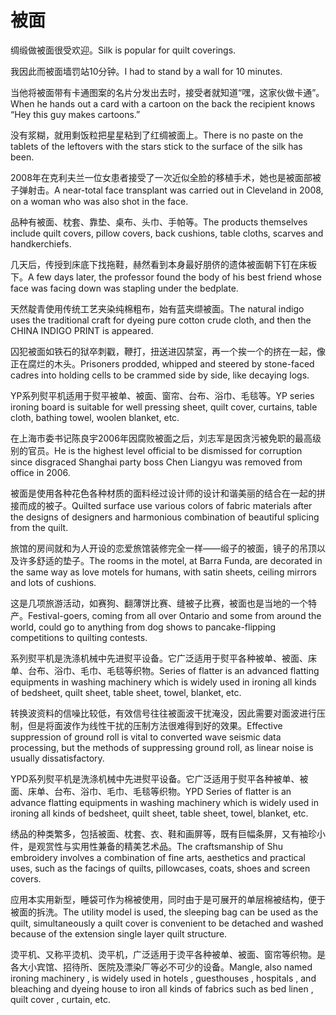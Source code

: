 # 被面

<p><span class="chinese">绸缎做被面很受欢迎。</span><span class="english">Silk is popular for quilt coverings.</span></p>

<p><span class="chinese">我因此而被面墙罚站10分钟。</span><span class="english">I had to stand by a wall for 10 minutes.</span></p>

<p><span class="chinese">当他将被面带有卡通图案的名片分发出去时，接受者就知道“嘿，这家伙做卡通”。</span><span class="english">When he hands out a card with a cartoon on the back the recipient knows “Hey this guy makes cartoons.”</span></p>

<p><span class="chinese">没有浆糊，就用剩饭粒把星星粘到了红绸被面上。</span><span class="english">There is no paste on the tablets of the leftovers with the stars stick to the surface of the silk has been.</span></p>

<p><span class="chinese">2008年在克利夫兰一位女患者接受了一次近似全脸的移植手术，她也是被面部被子弹射击。</span><span class="english">A near-total face transplant was carried out in Cleveland in 2008, on a woman who was also shot in the face.</span></p>

<p><span class="chinese">品种有被面、枕套、靠垫、桌布、头巾、手帕等。</span><span class="english">The products themselves include quilt covers, pillow covers, back cushions, table cloths, scarves and handkerchiefs.</span></p>

<p><span class="chinese">几天后，传授到床底下找拖鞋，赫然看到本身最好朋侪的遗体被面朝下钉在床板下。</span><span class="english">A few days later, the professor found the body of his best friend whose face was facing down was stapling under the bedplate.</span></p>

<p><span class="chinese">天然靛青使用传统工艺夹染纯棉粗布，始有蓝夹缬被面。</span><span class="english">The natural indigo uses the traditional craft for dyeing pure cotton crude cloth, and then the CHINA INDIGO PRINT is appeared.</span></p>

<p><span class="chinese">囚犯被面如铁石的狱卒刺戳，鞭打，扭送进囚禁室，再一个挨一个的挤在一起，像正在腐烂的木头。</span><span class="english">Prisoners prodded, whipped and steered by stone-faced cadres into holding cells to be crammed side by side, like decaying logs.</span></p>

<p><span class="chinese">YP系列熨平机适用于熨平被单、被面、窗帘、台布、浴巾、毛毯等。</span><span class="english">YP series ironing board is suitable for well pressing sheet, quilt cover, curtains, table cloth, bathing towel, woolen blanket, etc.</span></p>

<p><span class="chinese">在上海市委书记陈良宇2006年因腐败被面之后，刘志军是因贪污被免职的最高级别的官员。</span><span class="english">He is the highest level official to be dismissed for corruption since disgraced Shanghai party boss Chen Liangyu was removed from office in 2006.</span></p>

<p><span class="chinese">被面是使用各种花色各种材质的面料经过设计师的设计和谐美丽的结合在一起的拼接而成的被子。</span><span class="english">Quilted surface use various colors of fabric materials after the designs of designers and harmonious combination of beautiful splicing from the quilt.</span></p>

<p><span class="chinese">旅馆的房间就和为人开设的恋爱旅馆装修完全一样——缎子的被面，镜子的吊顶以及许多舒适的垫子。</span><span class="english">The rooms in the motel, at Barra Funda, are decorated in the same way as love motels for humans, with satin sheets, ceiling mirrors and lots of cushions.</span></p>

<p><span class="chinese">这是几项旅游活动，如赛狗、翻薄饼比赛、缝被子比赛，被面也是当地的一个特产。</span><span class="english">Festival-goers, coming from all over Ontario and some from around the world, could go to anything from dog shows to pancake-flipping competitions to quilting contests.</span></p>

<p><span class="chinese">系列熨平机是洗涤机械中先进熨平设备。它广泛适用于熨平各种被单、被面、床单、台布、浴巾、毛巾、毛毯等织物。</span><span class="english">Series of flatter is an advanced flatting equipments in washing machinery which is widely used in ironing all kinds of bedsheet, quilt sheet, table sheet, towel, blanket, etc.</span></p>

<p><span class="chinese">转换波资料的信噪比较低，有效信号往往被面波干扰淹没，因此需要对面波进行压制，但是将面波作为线性干扰的压制方法很难得到好的效果。</span><span class="english">Effective suppression of ground roll is vital to converted wave seismic data processing, but the methods of suppressing ground roll, as linear noise is usually dissatisfactory.</span></p>

<p><span class="chinese">YPD系列熨平机是洗涤机械中先进熨平设备。它广泛适用于熨平各种被单、被面、床单、台布、浴巾、毛巾、毛毯等织物。</span><span class="english">YPD Series of flatter is an advance flatting equipments in washing machinery which is widely used in ironing all kinds of bedsheet, quilt sheet, table sheet, towel, blanket, etc.</span></p>

<p><span class="chinese">绣品的种类繁多，包括被面、枕套、衣、鞋和画屏等，既有巨幅条屏，又有袖珍小件，是观赏性与实用性兼备的精美艺术品。</span><span class="english">The craftsmanship of Shu embroidery involves a combination of fine arts, aesthetics and practical uses, such as the facings of quilts, pillowcases, coats, shoes and screen covers.</span></p>

<p><span class="chinese">应用本实用新型，睡袋可作为棉被使用，同时由于是可展开的单层棉被结构，便于被面的拆洗。</span><span class="english">The utility model is used, the sleeping bag can be used as the quilt, simultaneously a quilt cover is convenient to be detached and washed because of the extension single layer quilt structure.</span></p>

<p><span class="chinese">烫平机、又称平烫机、烫平机，广泛适用于烫平各种被单、被面、窗帘等织物。是各大小宾馆、招待所、医院及漂染厂等必不可少的设备。</span><span class="english">Mangle, also named ironing machinery , is widely used in hotels , guesthouses , hospitals , and bleaching and dyeing house to iron all kinds of fabrics such as bed linen , quilt cover , curtain, etc.</span></p>

